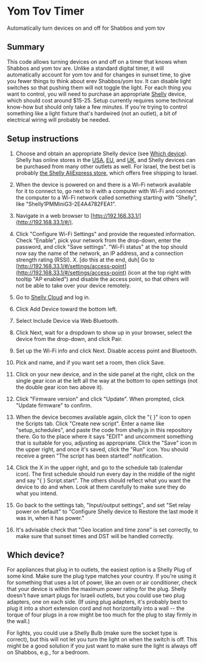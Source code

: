 # Yom Tov Timer
Automatically turn devices on and off for Shabbos and yom tov

## Summary

This code allows turning devices on and off on a timer that knows when Shabbos and yom tov are. Unlike a standard digital timer, it will automatically account for yom tov and for changes in sunset time, to give you fewer things to think about erev Shabbos/yom tov. It can disable light switches so that pushing them will not toggle the light. For each thing you want to control, you will need to purchase an appropriate [Shelly](https://www.shelly.com/) device, which should cost around $15-25. Setup currently requires some technical know-how but should only take a few minutes. If you're trying to control something like a light fixture that's hardwired (not an outlet), a bit of electrical wiring will probably be needed.

## Setup instructions

1. Choose and obtain an appropriate Shelly device (see [Which device](#which-device)). Shelly has online stores in the [USA](https://us.shelly.com/), [EU](https://www.shelly.com/), and [UK](https://shellystore.co.uk/), and Shelly devices can be purchased from many other outlets as well. For Israel, the best bet is probably [the Shelly AliExpress store](https://shelly.aliexpress.com/store/), which offers free shipping to Israel.
2. When the device is powered on and there is a Wi-Fi network available for it to connect to, go next to it with a computer with Wi-Fi and connect the computer to a Wi-Fi network called something starting with "Shelly", like "Shelly1PMMiniG3-2E4A4782FEA1".
3. Navigate in a web browser to [http://192.168.33.1/](http://192.168.33.1/#/).
4. Click "Configure Wi-Fi Settings" and provide the requested information. Check "Enable", pick your network from the drop-down, enter the password, and click "Save settings". "Wi-Fi status" at the top should now say the name of the network, an IP address, and a connection strength rating (RSSI).
X. [do this at the end, duh] Go to [http://192.168.33.1/#/settings/access-point](http://192.168.33.1/#/settings/access-point) (icon at the top right with tooltip "AP enabled") and disable the access point, so that others will not be able to take over your device remotely.


2. Go to [Shelly Cloud](https://control.shelly.cloud/) and log in.
3. Click Add Device toward the bottom left.
4. Select Include Device via Web Bluetooth.
5. Click Next, wait for a dropdown to show up in your browser, select the device from the drop-down, and click Pair.
6. Set up the Wi-Fi info and click Next. Disable access point and Bluetooth.
7. Pick and name, and if you want set a room, then click Save.
8. Click on your new device, and in the side panel at the right, click on the single gear icon at the left all the way at the bottom to open settings (not the double gear icon two above it).
9. Click "Firmware version" and click "Update". When prompted, click "Update firmware" to confirm.
10. When the device becomes available again, click the "{ }" icon to open the Scripts tab. Click "Create new script". Enter a name like "setup_schedules", and paste the code from shelly.js in this repository there. Go to the place where it says "EDIT" and uncomment something that is suitable for you, adjusting as appropriate. Click the "Save" icon in the upper right, and once it's saved, click the "Run" icon. You should receive a green "The script has been started!" notification.
11. Click the X in the upper right, and go to the schedule tab (calendar icon). The first schedule should run every day in the middle of the night and say "{ } Script.start". The others should reflect what you want the device to do and when. Look at them carefully to make sure they do what you intend.
12. Go back to the settings tab, "Input/output settings", and set "Set relay power on default" to "Configure Shelly device to Restore the last mode it was in, when it has power."
13. It's advisable check that "Geo location and time zone" is set correctly, to make sure that sunset times and DST will be handled correctly.

## Which device?

For appliances that plug in to outlets, the easiest option is a Shelly Plug of some kind. Make sure the plug type matches your country. If you're using it for something that uses a lot of power, like an oven or air conditioner, check that your device is within the maximum power rating for the plug. Shelly doesn't have smart plugs for Israeli outlets, but you could use two plug adapters, one on each side. (If using plug adapters, it's probably best to plug it into a short extension cord and not horizontally into a wall -- the torque of four plugs in a row might be too much for the plug to stay firmly in the wall.)

For lights, you could use a Shelly Bulb (make sure the socket type is correct), but this will not let you turn the light on when the switch is off. This might be a good solution if you just want to make sure the light is always off on Shabbos, e.g., for a bedroom.
